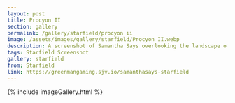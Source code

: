 ```yaml
---
layout: post
title: Procyon II
section: gallery
permalink: /gallery/starfield/procyon ii
image: /assets/images/gallery/starfield/Procyon II.webp
description: A screenshot of Samantha Says overlooking the landscape of Procyon II from Starfield, taken by Samantha Says.
tags: Starfield Screenshot
gallery: starfield
from: Starfield
link: https://greenmangaming.sjv.io/samanthasays-starfield
---
```

{% include imageGallery.html %}